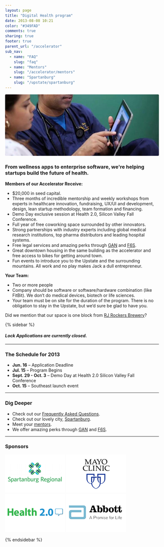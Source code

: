 ```yaml
---
layout: page
title: "Digital Health program"
date: 2013-08-08 10:21
color: "#349FAD"
comments: true
sharing: true
footer: true
parent_url: "/accelerator"
sub_nav:
  - name: "FAQ"
    slug: "faq"
  - name: "Mentors"
    slug: "/accelerator/mentors"
  - name: "Spartanburg"
    slug: "/upstate/spartanburg"
---
```


<img src="/images/accelerator/digital-health-program-image.jpg" style="border-radius: 3px;">

### From wellness apps to enterprise software, we're helping startups build the future of health.

**Members of our Accelerator Receive:**

*   $20,000 in seed capital.
*   Three months of incredible mentorship and weekly workshops from experts in healthcare innovation, fundraising, UX/UI and development, design, lean startup methodology, team formation and financing.
*   Demo Day exclusive session at Health 2.0, Silicon Valley Fall Conference.
*   Full year of free coworking space surrounded by other innovators.
*   Strong partnerships with industry experts including global medical research institutions, top pharma distributors and leading hospital systems.
*   Free legal services and amazing perks through [GAN](http://gan.co) and [F6S](http://f6s.com).  
*   Great downtown housing in the same building as the accelerator and free access to bikes for getting around town.
*   Fun events to introduce you to the Upstate and the surrounding mountains. All work and no play makes Jack a dull entrepreneur.

**Your Team:**

*   Two or more people
*   Company should be software or software/hardware combination (like FitBit). We don’t do medical devices, biotech or life sciences.
*   Your team must be on site for the duration of the program. There is no obligation to stay in the Upstate, but we’d sure be glad to have you.

Did we mention that our space is one block from [RJ Rockers Brewery](http://www.rjrockers.com/)?

{% sidebar %}

#### <i class="ss-icon applications-closed">Lock</i> <em>Applications are currently closed.</em>

* * *

### The Schedule for 2013

*   **Jun. 16** – Application Deadline
*   **Jul. 15** – Program Begins
*   **Sept. 29 - Oct. 3** – Demo Day at Health 2.0 Silicon Valley Fall Conference
*   **Oct. 15** – Southeast launch event

* * *

### Dig Deeper

* Check out our [Frequently Asked Questions](/accelerator/digital-health-program/faq).
* Check out our lovely city, [Spartanburg](/locations/spartanburg).
* Meet your [mentors](/accelerator/mentors).
* We offer amazing perks through [GAN](http://gan.co) and [F6S](http://f6s.com). 

* * *

### Sponsors

![Spartanburg Regional Hospital](/images/accelerator/sponsors/spartanburg-regional.jpg "Spartanburg Regional")
![Mayo Clinic](/images/accelerator/sponsors/mayo.jpg "Mayo Clinic")
![Health 2.0](/images/accelerator/sponsors/health20.jpg "Health 2.0")
![Abbott](/images/accelerator/sponsors/abbott.jpg "Abbott")

{% endsidebar %}
